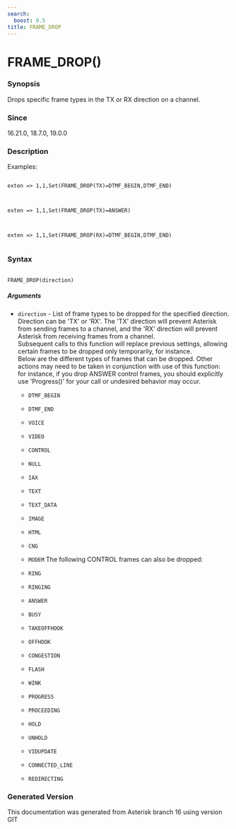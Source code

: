 ```yaml
---
search:
  boost: 0.5
title: FRAME_DROP
---
```


# FRAME_DROP()

### Synopsis

Drops specific frame types in the TX or RX direction on a channel.

### Since

16.21.0, 18.7.0, 19.0.0

### Description

Examples:<br>

``` title="Example: Drop only DTMF frames towards this channel"

exten => 1,1,Set(FRAME_DROP(TX)=DTMF_BEGIN,DTMF_END)


```
``` title="Example: Drop only Answer control frames towards this channel"

exten => 1,1,Set(FRAME_DROP(TX)=ANSWER)


```
``` title="Example: Drop only DTMF frames received on this channel"

exten => 1,1,Set(FRAME_DROP(RX)=DTMF_BEGIN,DTMF_END)


```

### Syntax


```

FRAME_DROP(direction)
```
##### Arguments


* `direction` - List of frame types to be dropped for the specified direction. Direction can be 'TX' or 'RX'. The 'TX' direction will prevent Asterisk from sending frames to a channel, and the 'RX' direction will prevent Asterisk from receiving frames from a channel.<br>
Subsequent calls to this function will replace previous settings, allowing certain frames to be dropped only temporarily, for instance.<br>
Below are the different types of frames that can be dropped. Other actions may need to be taken in conjunction with use of this function: for instance, if you drop ANSWER control frames, you should explicitly use 'Progress()' for your call or undesired behavior may occur.<br>

    * `DTMF_BEGIN`

    * `DTMF_END`

    * `VOICE`

    * `VIDEO`

    * `CONTROL`

    * `NULL`

    * `IAX`

    * `TEXT`

    * `TEXT_DATA`

    * `IMAGE`

    * `HTML`

    * `CNG`

    * `MODEM`
The following CONTROL frames can also be dropped:<br>

    * `RING`

    * `RINGING`

    * `ANSWER`

    * `BUSY`

    * `TAKEOFFHOOK`

    * `OFFHOOK`

    * `CONGESTION`

    * `FLASH`

    * `WINK`

    * `PROGRESS`

    * `PROCEEDING`

    * `HOLD`

    * `UNHOLD`

    * `VIDUPDATE`

    * `CONNECTED_LINE`

    * `REDIRECTING`


### Generated Version

This documentation was generated from Asterisk branch 16 using version GIT 